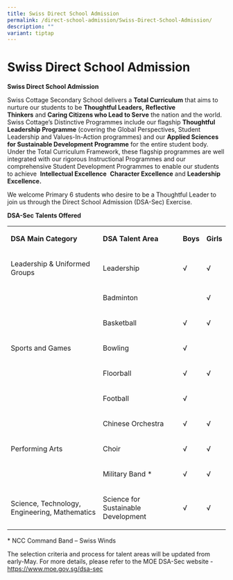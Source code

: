 ```yaml
---
title: Swiss Direct School Admission
permalink: /direct-school-admission/Swiss-Direct-School-Admission/
description: ""
variant: tiptap
---
```

<h1>Swiss Direct School Admission</h1>
<p><strong>Swiss Direct School Admission</strong>
</p>
<p>Swiss Cottage Secondary School delivers a&nbsp;<strong>Total Curriculum</strong>&nbsp;that
aims to nurture our students to be&nbsp;<strong>Thoughtful Leaders,</strong>&nbsp;<strong>Reflective Thinkers</strong>&nbsp;and&nbsp;<strong>Caring Citizens who Lead to Serve</strong>&nbsp;the
nation and the world. Swiss Cottage’s Distinctive Programmes include our
flagship&nbsp;<strong>Thoughtful Leadership Programme</strong>&nbsp;(covering
the Global Perspectives, Student Leadership and Values-In-Action programmes)
and our&nbsp;<strong>Applied Sciences for Sustainable Development Programme</strong>&nbsp;for
the entire student body. Under the Total Curriculum Framework, these flagship
programmes are well integrated with our rigorous Instructional Programmes
and our comprehensive Student Development Programmes to enable our students
to achieve &nbsp;<strong>Intellectual Excellence</strong>&nbsp;&nbsp;<strong>Character Excellence</strong> and <strong>Leadership Excellence.</strong>
</p>
<p>We welcome Primary 6 students who desire to be a Thoughtful Leader to
join us through the Direct School Admission (DSA-Sec) Exercise.</p>
<p><strong>DSA-Sec Talents Offered</strong>
</p>
<p></p>
<table>
<tbody>
<tr>
<td rowspan="1" colspan="1">
<p><strong>DSA Main Category</strong>
</p>
</td>
<td rowspan="1" colspan="1">
<p><strong>DSA Talent Area</strong>
</p>
</td>
<td rowspan="1" colspan="1">
<p><strong>Boys</strong>
</p>
</td>
<td rowspan="1" colspan="1">
<p><strong>Girls</strong>
</p>
</td>
</tr>
<tr>
<td rowspan="1" colspan="1">
<p>Leadership &amp; Uniformed Groups</p>
</td>
<td rowspan="1" colspan="1">
<p>Leadership</p>
</td>
<td rowspan="1" colspan="1">
<p>√</p>
</td>
<td rowspan="1" colspan="1">
<p>√</p>
</td>
</tr>
<tr>
<td rowspan="5" colspan="1">
<p>Sports and Games</p>
</td>
<td rowspan="1" colspan="1">
<p>Badminton</p>
</td>
<td rowspan="1" colspan="1">
<p>&nbsp;</p>
</td>
<td rowspan="1" colspan="1">
<p>√</p>
</td>
</tr>
<tr>
<td rowspan="1" colspan="1">
<p>Basketball</p>
</td>
<td rowspan="1" colspan="1">
<p>√</p>
</td>
<td rowspan="1" colspan="1">
<p>√</p>
</td>
</tr>
<tr>
<td rowspan="1" colspan="1">
<p>Bowling</p>
</td>
<td rowspan="1" colspan="1">
<p>√</p>
</td>
<td rowspan="1" colspan="1">
<p>&nbsp;</p>
</td>
</tr>
<tr>
<td rowspan="1" colspan="1">
<p>Floorball</p>
</td>
<td rowspan="1" colspan="1">
<p>√</p>
</td>
<td rowspan="1" colspan="1">
<p>√</p>
</td>
</tr>
<tr>
<td rowspan="1" colspan="1">
<p>Football</p>
</td>
<td rowspan="1" colspan="1">
<p>√</p>
</td>
<td rowspan="1" colspan="1">
<p>&nbsp;</p>
</td>
</tr>
<tr>
<td rowspan="3" colspan="1">
<p>Performing Arts</p>
</td>
<td rowspan="1" colspan="1">
<p>Chinese Orchestra</p>
</td>
<td rowspan="1" colspan="1">
<p>√</p>
</td>
<td rowspan="1" colspan="1">
<p>√</p>
</td>
</tr>
<tr>
<td rowspan="1" colspan="1">
<p>Choir</p>
</td>
<td rowspan="1" colspan="1">
<p>√</p>
</td>
<td rowspan="1" colspan="1">
<p>√</p>
</td>
</tr>
<tr>
<td rowspan="1" colspan="1">
<p>Military Band *</p>
</td>
<td rowspan="1" colspan="1">
<p>√</p>
</td>
<td rowspan="1" colspan="1">
<p>√</p>
</td>
</tr>
<tr>
<td rowspan="1" colspan="1">
<p>Science, Technology, Engineering, Mathematics</p>
</td>
<td rowspan="1" colspan="1">
<p>Science for Sustainable Development</p>
</td>
<td rowspan="1" colspan="1">
<p>√</p>
</td>
<td rowspan="1" colspan="1">
<p>√</p>
</td>
</tr>
</tbody>
</table>
<p>* NCC Command Band – Swiss Winds</p>
<p>The selection criteria and process for talent areas will be updated from
early-May. For more details, please refer to the MOE DSA-Sec website -
<a href="https://www.moe.gov.sg/secondary/dsa" rel="noopener noreferrer nofollow" target="_blank">https://www.moe.gov.sg/dsa-sec</a>
</p>
<p></p>